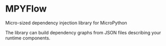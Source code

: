 # MPYFlow

Micro-sized dependency injection library for MicroPython

The library can build dependency graphs from JSON files describing your runtime components.
